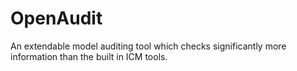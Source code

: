 # OpenAudit

An extendable model auditing tool which checks significantly more information than the built in ICM tools.